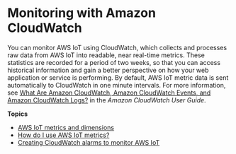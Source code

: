 # Monitoring with Amazon CloudWatch<a name="monitoring-cloudwatch"></a>

You can monitor AWS IoT using CloudWatch, which collects and processes raw data from AWS IoT into readable, near real\-time metrics\. These statistics are recorded for a period of two weeks, so that you can access historical information and gain a better perspective on how your web application or service is performing\. By default, AWS IoT metric data is sent automatically to CloudWatch in one minute intervals\. For more information, see [What Are Amazon CloudWatch, Amazon CloudWatch Events, and Amazon CloudWatch Logs?](https://docs.aws.amazon.com/AmazonCloudWatch/latest/DeveloperGuide/WhatIsCloudWatch.html) in the *Amazon CloudWatch User Guide*\.

**Topics**
+ [AWS IoT metrics and dimensions](metrics_dimensions.md)
+ [How do I use AWS IoT metrics?](how_to_use_metrics.md)
+ [Creating CloudWatch alarms to monitor AWS IoT](creating_alarms.md)
